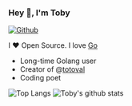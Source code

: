 ### Hey 👋, I'm Toby

[![Github](https://img.shields.io/github/followers/toby1991?label=Follow&style=social)](https://github.com/toby1991)

I ❤ Open Source. I love [Go](https://golang.org)

* Long-time Golang user
* Creator of @[totoval](https://github.com/totoval)
* Coding poet

![Top Langs](https://github-readme-stats.vercel.app/api/top-langs/?username=toby1991&theme=vue&hide=html)
![Toby's github stats](https://github-readme-stats.vercel.app/api?username=toby1991&include_all_commits=true&theme=slateorange&show_icons=true&count_private=true&line_height=50)
